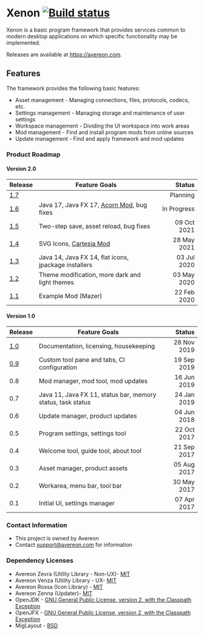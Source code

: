 [build-status]: https://github.com/avereon/xenon/workflows/Avereon%20Xenon%20Continuous/badge.svg "Build status"

# Xenon [![][build-status]](https://github.com/avereon/xenon/actions)

Xenon is a basic program framework that provides services common to modern
desktop applications on which specific functionality may be implemented. 

Releases are available at https://avereon.com.

## Features
The framework provides the following basic features:

* Asset management - Managing connections, files, protocols, codecs, etc.
* Settings management - Managing storage and maintenance of user settings
* Workspace management - Dividing the UI workspace into work areas 
* Mod management - Find and install program mods from online sources
* Update management - Find and apply framework and mod updates

### Product Roadmap

#### Version 2.0
| Release | Feature Goals                                                                 | Status |
|---|-------------------------------------------------------------------------------|---:|
|[1.7](https://github.com/avereon/xenon/milestone/9)|                                                                               | Planning |
|[1.6](https://github.com/avereon/xenon/milestone/8)| Java 17, Java FX 17, [Acorn Mod](https://github.com/avereon/acorn), bug fixes | In Progress |
|[1.5](https://github.com/avereon/xenon/milestone/7)| Two-step save, asset reload, bug fixes                                        |09 Oct 2021|
|[1.4](https://github.com/avereon/xenon/milestone/6)| SVG Icons, [Cartesia Mod](https://github.com/avereon/carta)                   |28 May 2021|
|[1.3](https://github.com/avereon/xenon/milestone/5)| Java 14, Java FX 14, flat icons, jpackage installers                          |03 Jul 2020|
|[1.2](https://github.com/avereon/xenon/milestone/4)| Theme modification, more dark and light themes                                |03 May 2020|
|[1.1](https://github.com/avereon/xenon/milestone/3)| Example Mod (Mazer)                                                           |22 Feb 2020|

#### Version 1.0
| Release | Feature Goals | Status |
|---|---|---:|
|[1.0](https://github.com/avereon/xenon/milestone/2)|Documentation, licensing, housekeeping|28 Nov 2019|
|[0.9](https://github.com/avereon/xenon/milestone/1)|Custom tool pane and tabs, CI configuration|19 Sep 2019|
|0.8|Mod manager, mod tool, mod updates|16 Jun 2019|
|0.7|Java 11, Java FX 11, status bar, memory status, task status|24 Jan 2019|
|0.6|Update manager, product updates|04 Jun 2018|
|0.5|Program settings, settings tool|22 Oct 2017|
|0.4|Welcome tool, guide tool, about tool|21 Sep 2017|
|0.3|Asset manager, product assets|05 Aug 2017|
|0.2|Workarea, menu bar, tool bar|30 May 2017|
|0.1|Initial UI, settings manager|07 Apr 2017|

### Contact Information

* This project is owned by Avereon
* Contact support@avereon.com for information

### Dependency Licenses

* Avereon Zevra (Utility Library - Non-UX)- [MIT](https://avereon.com/license/mit/)
* Avereon Venza (Utility Library - UX- [MIT](https://avereon.com/license/mit/)
* Avereon Rossa (Icon Library) - [MIT](https://avereon.com/license/mit/)
* Avereon Zenna (Updater)- [MIT](https://avereon.com/license/mit/)
* OpenJDK - [GNU General Public License, version 2, with the Classpath Exception](https://openjdk.java.net/legal/gplv2+ce.html)
* OpenJFX - [GNU General Public License, version 2, with the Classpath Exception](https://openjdk.java.net/legal/gplv2+ce.html)
* MigLayout - [BSD](http://www.debian.org/misc/bsd.license)
